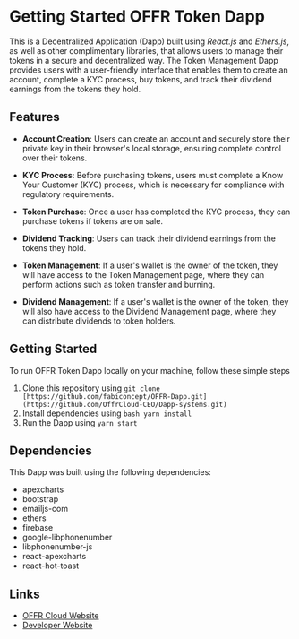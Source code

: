 # Getting Started OFFR Token Dapp
This is a Decentralized Application (Dapp) built using *React.js* and *Ethers.js*, as well as other complimentary libraries, that allows users to manage their tokens in a secure and decentralized way. The Token Management Dapp provides users with a user-friendly interface that enables them to create an account, complete a KYC process, buy tokens, and track their dividend earnings from the tokens they hold.

## Features
- **Account Creation**: Users can create an account and securely store their private key in their browser's local storage, ensuring complete control over their tokens.

- **KYC Process**: Before purchasing tokens, users must complete a Know Your Customer (KYC) process, which is necessary for compliance with regulatory requirements.

- **Token Purchase**: Once a user has completed the KYC process, they can purchase tokens if tokens are on sale.

- **Dividend Tracking**: Users can track their dividend earnings from the tokens they hold.

- **Token Management**: If a user's wallet is the owner of the token, they will have access to the Token Management page, where they can perform actions such as token transfer and burning.

- **Dividend Management**: If a user's wallet is the owner of the token, they will also have access to the Dividend Management page, where they can distribute dividends to token holders.

## Getting Started
To run OFFR Token Dapp locally on your machine, follow these simple steps

1. Clone this repository using `git clone [https://github.com/fabiconcept/OFFR-Dapp.git](https://github.com/OffrCloud-CEO/Dapp-systems.git)`
2. Install dependencies using ```bash yarn install```
3. Run the Dapp using `yarn start`

## Dependencies
This Dapp was built using the following dependencies:

- apexcharts
- bootstrap
- emailjs-com
- ethers
- firebase
- google-libphonenumber
- libphonenumber-js
- react-apexcharts
- react-hot-toast


## Links

- [OFFR Cloud Website](https://offrcloud.com)
- [Developer Website](https://www.github.com/fabiconcept)


<!-- This project was designed and developed by **`Fabiconcept`** -->
